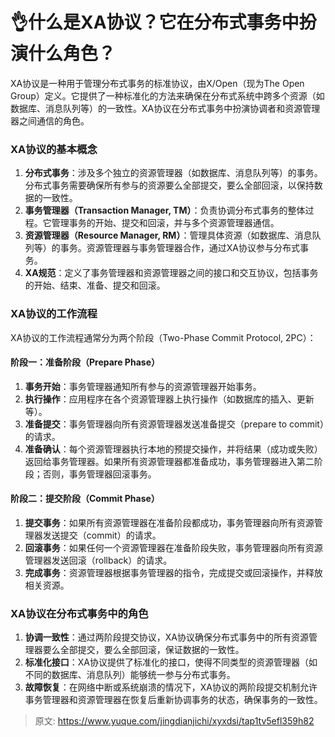 # 👌什么是XA协议？它在分布式事务中扮演什么角色？

XA协议是一种用于管理分布式事务的标准协议，由X/Open（现为The Open Group）定义。它提供了一种标准化的方法来确保在分布式系统中跨多个资源（如数据库、消息队列等）的一致性。XA协议在分布式事务中扮演协调者和资源管理器之间通信的角色。

### XA协议的基本概念
1. **分布式事务**：涉及多个独立的资源管理器（如数据库、消息队列等）的事务。分布式事务需要确保所有参与的资源要么全部提交，要么全部回滚，以保持数据的一致性。
2. **事务管理器（Transaction Manager, TM）**：负责协调分布式事务的整体过程。它管理事务的开始、提交和回滚，并与多个资源管理器通信。
3. **资源管理器（Resource Manager, RM）**：管理具体资源（如数据库、消息队列等）的事务。资源管理器与事务管理器合作，通过XA协议参与分布式事务。
4. **XA规范**：定义了事务管理器和资源管理器之间的接口和交互协议，包括事务的开始、结束、准备、提交和回滚。

### XA协议的工作流程
XA协议的工作流程通常分为两个阶段（Two-Phase Commit Protocol, 2PC）：

#### 阶段一：准备阶段（Prepare Phase）
1. **事务开始**：事务管理器通知所有参与的资源管理器开始事务。
2. **执行操作**：应用程序在各个资源管理器上执行操作（如数据库的插入、更新等）。
3. **准备提交**：事务管理器向所有资源管理器发送准备提交（prepare to commit）的请求。
4. **准备确认**：每个资源管理器执行本地的预提交操作，并将结果（成功或失败）返回给事务管理器。如果所有资源管理器都准备成功，事务管理器进入第二阶段；否则，事务管理器回滚事务。

#### 阶段二：提交阶段（Commit Phase）
1. **提交事务**：如果所有资源管理器在准备阶段都成功，事务管理器向所有资源管理器发送提交（commit）的请求。
2. **回滚事务**：如果任何一个资源管理器在准备阶段失败，事务管理器向所有资源管理器发送回滚（rollback）的请求。
3. **完成事务**：资源管理器根据事务管理器的指令，完成提交或回滚操作，并释放相关资源。

### XA协议在分布式事务中的角色
1. **协调一致性**：通过两阶段提交协议，XA协议确保分布式事务中的所有资源管理器要么全部提交，要么全部回滚，保证数据的一致性。
2. **标准化接口**：XA协议提供了标准化的接口，使得不同类型的资源管理器（如不同的数据库、消息队列）能够统一参与分布式事务。
3. **故障恢复**：在网络中断或系统崩溃的情况下，XA协议的两阶段提交机制允许事务管理器和资源管理器在恢复后重新协调事务的状态，确保事务的一致性。



> 原文: <https://www.yuque.com/jingdianjichi/xyxdsi/tap1tv5efl359h82>